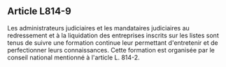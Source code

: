 Article L814-9
----
Les administrateurs judiciaires et les mandataires judiciaires au redressement
et à la liquidation des entreprises inscrits sur les listes sont tenus de suivre
une formation continue leur permettant d'entretenir et de perfectionner leurs
connaissances. Cette formation est organisée par le conseil national mentionné à
l'article L. 814-2.
